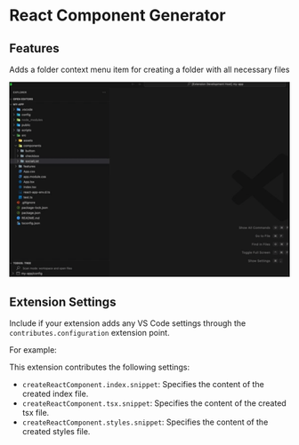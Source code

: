 # React Component Generator

## Features

Adds a folder context menu item for creating a folder with all necessary files

![Alt text](public/manual.gif)

## Extension Settings

Include if your extension adds any VS Code settings through the `contributes.configuration` extension point.

For example:

This extension contributes the following settings:

* `createReactComponent.index.snippet`: Specifies the content of the created index file.
* `createReactComponent.tsx.snippet`: Specifies the content of the created tsx file.
* `createReactComponent.styles.snippet`: Specifies the content of the created styles file.
